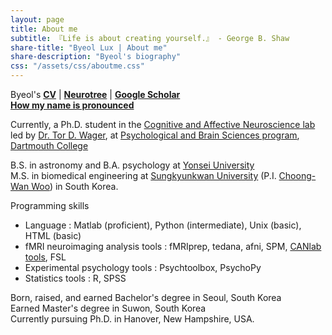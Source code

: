 ```yaml
---
layout: page
title: About me
subtitle: 『Life is about creating yourself.』 - George B. Shaw
share-title: "Byeol Lux | About me"
share-description: "Byeol's biography"
css: "/assets/css/aboutme.css"
---
```


<div id="aboutme-section">

<p class="about-text">
<span class="fa fa-star about-icon"></span>
Byeol's <a href="/assets/docs/CV_byeol_public.pdf"><strong>CV</strong></a> | 
<a href="https://neurotree.org/neurotree/tree.php?pid=743705"><strong>Neurotree</strong></a> | 
<a href="https://scholar.google.com/citations?user=d4jThIcAAAAJ&hl=en&oi=ao"><strong>Google Scholar</strong></a><br>
<a href="https://translate.google.com/?sl=en&tl=ko&text=Byeol&op=translate"><strong>How my name is pronounced</strong></a>
</p>


<p class="about-text">
<span class="fa fa-brain about-icon"></span>
Currently, a Ph.D. student in the <a href="https://sites.dartmouth.edu/canlab">Cognitive and Affective Neuroscience lab</a> led by <a href="https://scholar.google.com/citations?user=OZHkBcYAAAAJ&hl=en&oi=ao">Dr. Tor D. Wager</a>, at <a href="https://pbs.dartmouth.edu/">Psychological and Brain Sciences program</a>, <a href="https://home.dartmouth.edu/">Dartmouth College</a>
</p>

<p class="about-text">
<span class="fa fa-graduation-cap about-icon"></span>
B.S. in astronomy and B.A. psychology at <a href="https://www.yonsei.ac.kr/en_sc/">Yonsei University</a><br>M.S. in biomedical engineering at <a href="https://www.skku.edu/eng/">Sungkyunkwan University</a> (P.I. <a href="https://cocoanlab.github.io/">Choong-Wan Woo</a>) in South Korea. 
</p>

<p class="about-text">
<span class="fa fa-laptop-code about-icon"></span> Programming skills
<ul><li> Language :  Matlab (proficient), Python (intermediate), Unix (basic), HTML (basic)</li>
<li> fMRI neuroimaging analysis tools :  fMRIprep, tedana, afni, SPM, <a href="https://canlab.github.io/">CANlab tools</a>, FSL</li>
<li> Experimental psychology tools :  Psychtoolbox, PsychoPy </li>
<li> Statistics tools :  R, SPSS </li></ul>
</p>

<p class="about-text">
<span class="fa fa-globe-americas about-icon"></span>
Born, raised, and earned Bachelor's degree in Seoul, South Korea<br>
Earned Master's degree in Suwon, South Korea<br>
Currently pursuing Ph.D. in Hanover, New Hampshire, USA.
</p>


<!--
<p class="about-text">
<span class="fa fa-heart about-icon"></span>
contents
</p>

<div id="contactme-section">
<h1 id="contact">Contact</h1>


<div class="alert alert-danger" role="alert">
I will be away until Feb 6, with very limited time to work. My responses will be slow during this period.
</div>

<a href="mailto:roadndream@gmail.com"> <class="fa fa-envelope about-icon"></span>
</a>  <a href="https://twitter.com/byeolstellakim">Twitter</a> if you want to get in touch.
</div>
-->
